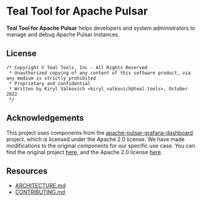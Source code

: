 # Teal Tool for Apache Pulsar

**Teal Tool for Apache Pulsar** helps developers and system administrators to manage and debug Apache Pulsar instances.

## License

```text
/* Copyright © Teal Tools, Inc - All Rights Reserved
 * Unauthorized copying of any content of this software product, via any medium is strictly prohibited
 * Proprietary and confidential
 * Written by Kiryl Valkovich <kiryl_valkovich@teal.tools>, October 2022
 */
```

## Acknowledgements

This project uses components from the [apache-pulsar-grafana-dashboard](https://github.com/streamnative/apache-pulsar-grafana-dashboard) project, which is licensed under the Apache 2.0 license. We have made modifications to the original components for our specific use case. You can find the original project [here](https://github.com/streamnative/apache-pulsar-grafana-dashboard), and the Apache 2.0 license [here](http://www.apache.org/licenses/LICENSE-2.0).


## Resources

- [ARCHITECTURE.md](./ARCHITECTURE.md)
- [CONTRIBUTING.md](./CONTRIBUTING.md)

